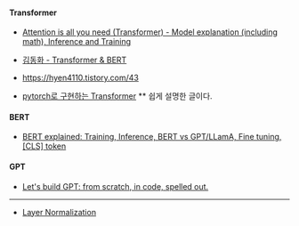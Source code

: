 #### Transformer ####

* [Attention is all you need (Transformer) - Model explanation (including math), Inference and Training](https://www.youtube.com/watch?v=bCz4OMemCcA)

* [김동화 - Transformer & BERT](https://www.youtube.com/watch?v=xhY7m8QVKjo)

* https://hyen4110.tistory.com/43

* [pytorch로 구현하는 Transformer](https://cpm0722.github.io/pytorch-implementation/transformer)   ** 쉽게 설명한 글이다.


#### BERT ####

* [BERT explained: Training, Inference, BERT vs GPT/LLamA, Fine tuning, [CLS] token](https://www.youtube.com/watch?v=90mGPxR2GgY)



#### GPT ####

* [Let's build GPT: from scratch, in code, spelled out.](https://www.youtube.com/watch?v=kCc8FmEb1nY)


---

* [Layer Normalization](https://jaylala.tistory.com/entry/Normalization-Batch-Normalization-Layer-Normalization)

